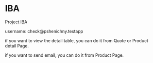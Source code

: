# IBA
Project IBA
<p>username: check@pshenichny.testapp</p>
<p>if you want to view the detail table, you can do it from Quote or Product detail Page.</p>
<p>if you want to send email, you can do it from Product Page.</p>
